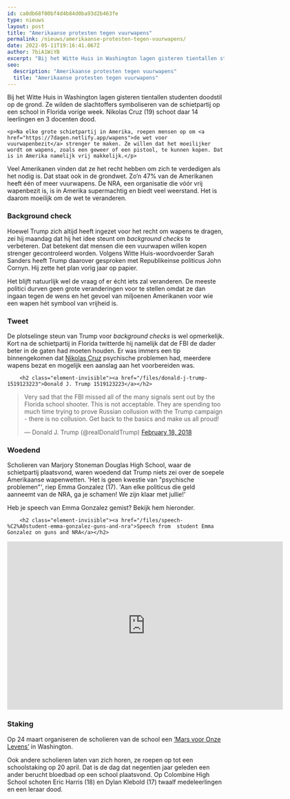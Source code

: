 ```yaml
---
id: ca0db68f00bf4d4b84d0ba93d2b463fe
type: nieuws
layout: post
title: "Amerikaanse protesten tegen vuurwapens"
permalink: /nieuws/amerikaanse-protesten-tegen-vuurwapens/
date: 2022-05-11T19:16:41.067Z
author: 7biA1WiYB
excerpt: "Bij het Witte Huis in Washington lagen gisteren tientallen studenten doodstil op de grond. Ze wilden de slachtoffers symboliseren van de schietpartij op een school in Florida vorige week. Nikolas Cruz (19) schoot daar 14 leerlingen en 3 docenten dood.  "
seo:
  description: "Amerikaanse protesten tegen vuurwapens"
  title: "Amerikaanse protesten tegen vuurwapens"
---
```

Bij het Witte Huis in Washington lagen gisteren tientallen studenten doodstil op de grond. Ze wilden de slachtoffers symboliseren van de schietpartij op een school in Florida vorige week. Nikolas Cruz (19) schoot daar 14 leerlingen en 3 docenten dood.  

    <p>Na elke grote schietpartij in Amerika, roepen mensen op om <a href="https://7dagen.netlify.app/wapens">de wet voor vuurwapenbezit</a> strenger te maken. Ze willen dat het moeilijker wordt om wapens, zoals een geweer of een pistool, te kunnen kopen. Dat is in Amerika namelijk vrij makkelijk.</p>
<p>Veel Amerikanen vinden dat ze het recht hebben om zich te verdedigen als het nodig is. Dat staat ook in de grondwet. Zo’n 47% van de Amerikanen heeft één of meer vuurwapens. De NRA, een organisatie die vóór vrij wapenbezit is, is in Amerika supermachtig en biedt veel weerstand. Het is daarom moeilijk om de wet te veranderen.</p>
<h3>Background check</h3>
<p>Hoewel Trump zich altijd heeft ingezet voor het recht om wapens te dragen, zei hij maandag dat hij het idee steunt om <em>background checks </em>te verbeteren. Dat betekent dat mensen die een vuurwapen willen kopen strenger gecontroleerd worden. Volgens Witte Huis-woordvoerder Sarah Sanders heeft Trump daarover gesproken met Republikeinse politicus John Cornyn. Hij zette het plan vorig jaar op papier. </p>
<p>Het blijft natuurlijk wel de vraag of er écht iets zal veranderen. De meeste politici durven geen grote veranderingen voor te stellen omdat ze dan ingaan tegen de wens en het gevoel van miljoenen Amerikanen voor wie een wapen hét symbool van vrijheid is.</p>
<h3>Tweet</h3>
<p>De plotselinge steun van Trump voor <em>background checks</em> is wel opmerkelijk. Kort na de schietpartij in Florida twitterde hij namelijk dat de FBI de dader beter in de gaten had moeten houden. Er was immers een tip binnengekomen dat <a href="https://7dagen.netlify.app/nieuws/wie-was-de-schutter-van-het-bloedbad-florida" target="_blank">Nikolas Cruz</a> psychische problemen had, meerdere wapens bezat en mogelijk een aanslag aan het voorbereiden was.</p>
<p><div class="media media-element-container media-default"><div id="file-532471" class="file file-document file-text-oembed">

        <h2 class="element-invisible"><a href="/files/donald-j-trump-1519123223">Donald J. Trump 1519123223</a></h2>
    
  
  <div class="content">
    
<blockquote class="twitter-tweet" data-width="550"><p lang="en" dir="ltr">Very sad that the FBI missed all of the many signals sent out by the Florida school shooter. This is not acceptable. They are spending too much time trying to prove Russian collusion with the Trump campaign - there is no collusion. Get back to the basics and make us all proud!</p>&mdash; Donald J. Trump (@realDonaldTrump) <a href="https://twitter.com/realDonaldTrump/status/965075589274177536?ref_src=twsrc%5Etfw">February 18, 2018</a></blockquote>
<script async="" src="https://platform.twitter.com/widgets.js" charset="utf-8"></script>
  </div>

  
</div>
</div>
<h3>Woedend</h3>
<p>Scholieren van Marjory Stoneman Douglas High School, waar de schietpartij plaatsvond, waren woedend dat Trump niets zei over de soepele Amerikaanse wapenwetten. 'Het is geen kwestie van "psychische problemen"', riep Emma Gonzalez (17). 'Aan elke politicus die geld aanneemt van de NRA, ga je schamen! We zijn klaar met jullie!' </p>
<p>Heb je speech van Emma Gonzalez gemist? Bekijk hem hieronder.</p>
<p><div class="media media-element-container media-default"><div id="file-532469" class="file file-video file-video-youtube">

        <h2 class="element-invisible"><a href="/files/speech-%C2%A0student-emma-gonzalez-guns-and-nra">Speech from  student Emma Gonzalez on guns and NRA</a></h2>
    
  
  <div class="content">
    <div class="media-youtube-video file media-element file-default media-youtube-1">
  <iframe class="media-youtube-player" width="640" height="390" title="Speech from  student Emma Gonzalez on guns and NRA" src="https://www.youtube.com/embed/JMxG0reODQY?wmode=opaque&controls=" name="Speech from  student Emma Gonzalez on guns and NRA" frameborder="0" allowfullscreen="">Video van Speech from  student Emma Gonzalez on guns and NRA</iframe>
</div>
  </div>

  
</div>
</div>
<h3>Staking</h3>
<p>Op 24 maart organiseren de scholieren van de school een <a href="https://edition.cnn.com/2018/02/18/us/florida-school-shooting-updates/index.html" target="_blank">‘Mars voor Onze Levens’</a> in Washington.</p>
<p>Ook andere scholieren laten van zich horen, ze roepen op tot een schoolstaking op 20 april. Dat is de dag dat negentien jaar geleden een ander berucht bloedbad op een school plaatsvond. Op Colombine High School schoten Eric Harris (18) en Dylan Klebold (17) twaalf medeleerlingen en een leraar dood. </p>  
